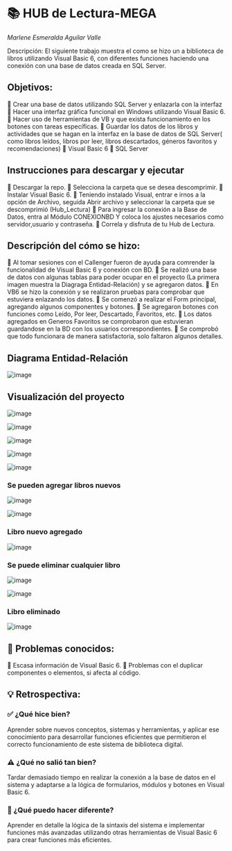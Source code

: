 # 📚 HUB de Lectura-MEGA

*Marlene Esmeralda Aguilar Valle*

Descripción: El siguiente trabajo muestra el como se hizo un a biblioteca de libros utilizando Visual Basic 6, con diferentes funciones haciendo una conexión con una base de datos creada en SQL Server.

## Objetivos:
🔹 Crear una base de datos utilizando SQL Server y enlazarla con la interfaz
🔹  Hacer una interfaz gráfica funcional en Windows utilizando Visual Basic 6.
🔹  Hacer uso de herramientas de VB y que exista funcionamiento en los botones con tareas específicas.
🔹  Guardar los datos de los libros y actividades que se hagan en la interfaz en la base de datos de SQL Server( como libros leídos, libros por leer, libros descartados, géneros favoritos y recomendaciones)
🔹  Visual Basic 6
🔹 SQL Server

## Instrucciones para descargar y ejecutar
🔹 Descargar la repo.
🔹 Selecciona la carpeta que se desea descomprimir.
🔹 Instalar Visual Basic 6.
🔹 Teniendo instalado Visual, entrar e irnos a la opción de Archivo, seguida Abrir archivo y seleccionar la carpeta que se descomprimió (Hub_Lectura)
🔹 Para ingresar la conexión a la Base de Datos, entra al Módulo CONEXIONBD Y coloca los ajustes necesarios como servidor,usuario y contraseña.
🔹 Correla y disfruta de tu Hub de Lectura.

## Descripción del cómo se hizo:
🔹 Al tomar sesiones con el Callenger fueron de ayuda para comrender la funcionalidad de Visual Basic 6 y conexión con BD.
🔹 Se realizó una base de datos con algunas tablas para poder ocupar en el proyecto (La primera imagen muestra la Diagraga Entidad-Relación) y se agregaron datos.
🔹 En VB6 se hizo la conexión y se realizaron pruebas para comprobar que estuviera enlazando los datos.
🔹 Se comenzó a realizar el Form principal, agregando algunos componentes y botones.
🔹 Se agregaron botones con funciones como Leído, Por leer, Descartado, Favoritos, etc.
🔹 Los datos agregados en Generos Favoritos se comprobaron que estuvieran guardandose en la BD con los usuarios correspondientes.
🔹 Se comprobó que todo funcionara de manera satisfactoria, solo faltaron algunos detalles.

## Diagrama Entidad-Relación

![image](https://github.com/user-attachments/assets/4625d8f5-b4b6-45db-bbd6-c76e42bcb40e)

## Visualización del proyecto

![image](https://github.com/user-attachments/assets/e84e8839-5cfc-48e4-906b-ecef547a2df5)

![image](https://github.com/user-attachments/assets/86d71eb2-ce3f-4cca-8be7-98d887e33eda)

![image](https://github.com/user-attachments/assets/3380320e-6fce-4463-b9d5-ea8d9896a460)

![image](https://github.com/user-attachments/assets/1caeb388-b13a-4dc1-b94b-253670354838)

![image](https://github.com/user-attachments/assets/675c9b64-7c48-48f1-a683-4aa3dd4cf83e)

### Se pueden agregar libros nuevos
![image](https://github.com/user-attachments/assets/9af05944-017d-420f-ad0d-2fb2a4cdc7ee)

![image](https://github.com/user-attachments/assets/cb54303f-efc6-402e-a8fd-fe02c2c3ec8e)

### Libro nuevo agregado
![image](https://github.com/user-attachments/assets/d83eb6c0-edf9-4b28-89ac-63a7d43d8027)

### Se puede eliminar cualquier libro 
![image](https://github.com/user-attachments/assets/06875beb-4003-4e15-932d-7323b3f0e8d3)

![image](https://github.com/user-attachments/assets/7015c6ab-7aa2-479c-adc9-ba2a43e89a61)

### Libro eliminado 

![image](https://github.com/user-attachments/assets/5b0522e0-e5d6-4f0a-8b9f-ad8bc674f8b1)


## 🐞 Problemas conocidos:
🔹 Escasa información de Visual Basic 6.
🔹 Problemas con el duplicar componentes o elementos, si afecta al código.

## 💡 Retrospectiva:

### ✅ ¿Qué hice bien?

Aprender sobre nuevos conceptos, sistemas y herramientas, y aplicar ese conocimiento para desarrollar funciones eficientes que permitieron el correcto funcionamiento de este sistema de biblioteca digital.

### ⚠️ ¿Qué no salió tan bien?

Tardar demasiado tiempo en realizar la conexión a la base de datos en el sistema y adaptarse a la lógica de formularios, módulos y botones en Visual Basic 6.

### 🔁 ¿Qué puedo hacer diferente?

Aprender en detalle la lógica de la sintaxis del sistema e implementar funciones más avanzadas utilizando otras herramientas de Visual Basic 6 para crear funciones más eficientes.



